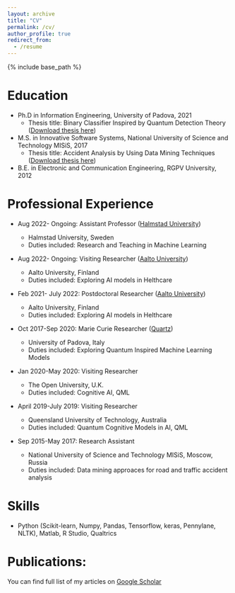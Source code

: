 ```yaml
---
layout: archive
title: "CV"
permalink: /cv/
author_profile: true
redirect_from:
  - /resume
---
```


{% include base_path %}

Education
======
* Ph.D in Information Engineering, University of Padova, 2021
  * Thesis title: Binary Classifier Inspired by Quantum Detection Theory ([Download thesis here](https://github.com/prayagtiwari/prayagtiwari.github.io/tree/master/files/QDM.pdf))
* M.S. in Innovative Software Systems, National University of Science and Technology MISiS, 2017
  * Thesis title: Accident Analysis by Using Data Mining Techniques ([Download thesis here](https://github.com/prayagtiwari/prayagtiwari.github.io/tree/master/files/ACD.pdf))
* B.E. in Electronic and Communication Engineering, RGPV University, 2012

Professional Experience
======
* Aug 2022- Ongoing: Assistant Professor ([Halmstad University](https://www.hh.se/pdben?person=52C5C37B-703C-4A11-B31D-E70F516A08A2))
  * Halmstad University, Sweden
  * Duties included: Research and Teaching in Machine Learning
  
  
* Aug 2022- Ongoing: Visiting Researcher ([Aalto University](https://research.aalto.fi/en/persons/prayag-tiwari))
  * Aalto University, Finland
  * Duties included: Exploring AI models in Helthcare


* Feb 2021- July 2022: Postdoctoral Researcher ([Aalto University](https://research.aalto.fi/en/persons/prayag-tiwari))
  * Aalto University, Finland
  * Duties included: Exploring AI models in Helthcare
  
  
* Oct 2017-Sep 2020: Marie Curie Researcher ([Quartz](http://www.quartz-itn.eu/projects/esr-11))
  * University of Padova, Italy
  * Duties included: Exploring Quantum Inspired Machine Learning Models 
 

* Jan 2020-May 2020: Visiting Researcher
  * The Open University, U.K.
  * Duties included: Cognitive AI, QML
 
  
* April 2019-July 2019: Visiting Researcher
  * Queensland University of Technology, Australia
  * Duties included: Quantum Cognitive Models in AI, QML

 
* Sep 2015-May 2017: Research Assistant
  * National University of Science and Technology MISiS, Moscow, Russia
  * Duties included: Data mining approaces for road and traffic accident analysis

 
Skills
======
* Python (Scikit-learn, Numpy, Pandas, Tensorflow, keras, Pennylane, NLTK), Matlab, R Studio, Qualtrics


Publications:
======

You can find full list of my articles on [Google Scholar](https://scholar.google.it/citations?hl=en&user=sDnmJ_YAAAAJ&view_op=list_works&sortby=pubdate)


